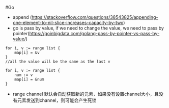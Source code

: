 #Go
- append (https://stackoverflow.com/questions/38543825/appending-one-element-to-nil-slice-increases-capacity-by-two)
- go is pass by value, if we need to change the value, we need to pass by pointer(https://goinbigdata.com/golang-pass-by-pointer-vs-pass-by-value/)
```
for i, v := range list {
    map[i] = &v
}
//all the value will be the same as the last v

for i, v := range list {
    num := v
    map[i] = &num
}
```

- range channel 默认会自动获取新的元素，如果没有设置channel大小，且没有元素发送到channel，则可能会产生死锁